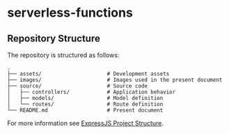 # serverless-functions


## Repository Structure

The repository is structured as follows:

```
.
├── assets/                     # Development assets
├── images/                     # Images used in the present document
├── source/                     # Source code
│   ├── controllers/            # Application behavior    
│   ├── models/                 # Model definition 
│   └── routes/                 # Route definition
└── README.md                   # Present document
```

For more information see [ExpressJS Project Structure](https://dev.to/brianemilius/expressjs-project-structure-2ka4).
